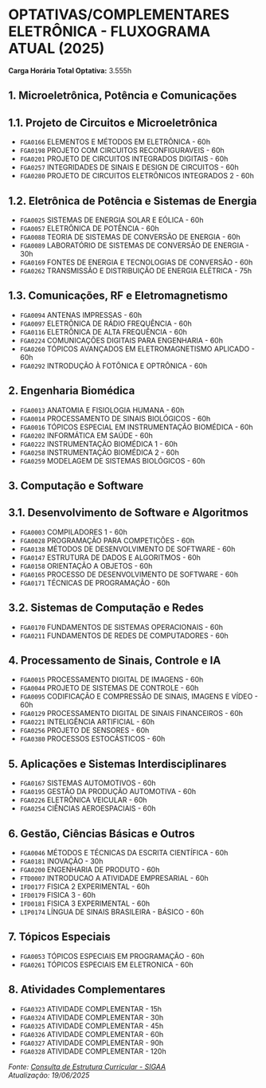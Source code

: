 # OPTATIVAS/COMPLEMENTARES ELETRÔNICA - FLUXOGRAMA ATUAL (2025)

**Carga Horária Total Optativa:** 3.555h

## 1. Microeletrônica, Potência e Comunicações

## 1.1. Projeto de Circuitos e Microeletrônica
*   `FGA0166` ELEMENTOS E MÉTODOS EM ELETRÔNICA - 60h
*   `FGA0198` PROJETO COM CIRCUITOS RECONFIGURAVEIS - 60h
*   `FGA0201` PROJETO DE CIRCUITOS INTEGRADOS DIGITAIS - 60h
*   `FGA0257` INTEGRIDADES DE SINAIS E DESIGN DE CIRCUITOS - 60h
*   `FGA0280` PROJETO DE CIRCUITOS ELETRÔNICOS INTEGRADOS 2 - 60h

## 1.2. Eletrônica de Potência e Sistemas de Energia
*   `FGA0025` SISTEMAS DE ENERGIA SOLAR E EÓLICA - 60h
*   `FGA0057` ELETRÔNICA DE POTÊNCIA - 60h
*   `FGA0088` TEORIA DE SISTEMAS DE CONVERSÃO DE ENERGIA - 60h
*   `FGA0089` LABORATÓRIO DE SISTEMAS DE CONVERSÃO DE ENERGIA - 30h
*   `FGA0169` FONTES DE ENERGIA E TECNOLOGIAS DE CONVERSÃO - 60h
*   `FGA0262` TRANSMISSÃO E DISTRIBUIÇÃO DE ENERGIA ELÉTRICA - 75h

## 1.3. Comunicações, RF e Eletromagnetismo
*   `FGA0094` ANTENAS IMPRESSAS - 60h
*   `FGA0097` ELETRÔNICA DE RÁDIO FREQUÊNCIA - 60h
*   `FGA0116` ELETRÔNICA DE ALTA FREQUÊNCIA - 60h
*   `FGA0224` COMUNICAÇÕES DIGITAIS PARA ENGENHARIA - 60h
*   `FGA0260` TÓPICOS AVANÇADOS EM ELETROMAGNETISMO APLICADO - 60h
*   `FGA0292` INTRODUÇÃO À FOTÔNICA E OPTRÔNICA - 60h

## 2. Engenharia Biomédica
*   `FGA0013` ANATOMIA E FISIOLOGIA HUMANA - 60h
*   `FGA0014` PROCESSAMENTO DE SINAIS BIOLÓGICOS - 60h
*   `FGA0016` TÓPICOS ESPECIAL EM INSTRUMENTAÇÃO BIOMÉDICA - 60h
*   `FGA0202` INFORMÁTICA EM SAÚDE - 60h
*   `FGA0222` INSTRUMENTAÇÃO BIOMÉDICA 1 - 60h
*   `FGA0258` INSTRUMENTAÇÃO BIOMÉDICA 2 - 60h
*   `FGA0259` MODELAGEM DE SISTEMAS BIOLÓGICOS - 60h

## 3. Computação e Software

## 3.1. Desenvolvimento de Software e Algoritmos
*   `FGA0003` COMPILADORES 1 - 60h
*   `FGA0028` PROGRAMAÇÃO PARA COMPETIÇÕES - 60h
*   `FGA0138` MÉTODOS DE DESENVOLVIMENTO DE SOFTWARE - 60h
*   `FGA0147` ESTRUTURA DE DADOS E ALGORITMOS - 60h
*   `FGA0158` ORIENTAÇÃO A OBJETOS - 60h
*   `FGA0165` PROCESSO DE DESENVOLVIMENTO DE SOFTWARE - 60h
*   `FGA0171` TÉCNICAS DE PROGRAMAÇÃO - 60h

## 3.2. Sistemas de Computação e Redes
*   `FGA0170` FUNDAMENTOS DE SISTEMAS OPERACIONAIS - 60h
*   `FGA0211` FUNDAMENTOS DE REDES DE COMPUTADORES - 60h

## 4. Processamento de Sinais, Controle e IA
*   `FGA0015` PROCESSAMENTO DIGITAL DE IMAGENS - 60h
*   `FGA0044` PROJETO DE SISTEMAS DE CONTROLE - 60h
*   `FGA0095` CODIFICAÇÃO E COMPRESSÃO DE SINAIS, IMAGENS E VÍDEO - 60h
*   `FGA0129` PROCESSAMENTO DIGITAL DE SINAIS FINANCEIROS - 60h
*   `FGA0221` INTELIGÊNCIA ARTIFICIAL - 60h
*   `FGA0256` PROJETO DE SENSORES - 60h
*   `FGA0380` PROCESSOS ESTOCÁSTICOS - 60h

## 5. Aplicações e Sistemas Interdisciplinares
*   `FGA0167` SISTEMAS AUTOMOTIVOS - 60h
*   `FGA0195` GESTÃO DA PRODUÇÃO AUTOMOTIVA - 60h
*   `FGA0226` ELETRÔNICA VEICULAR - 60h
*   `FGA0254` CIÊNCIAS AEROESPACIAIS - 60h

## 6. Gestão, Ciências Básicas e Outros
*   `FGA0046` MÉTODOS E TÉCNICAS DA ESCRITA CIENTÍFICA - 60h
*   `FGA0181` INOVAÇÃO - 30h
*   `FGA0200` ENGENHARIA DE PRODUTO - 60h
*   `FTD0007` INTRODUCAO A ATIVIDADE EMPRESARIAL - 60h
*   `IFD0177` FISICA 2 EXPERIMENTAL - 60h
*   `IFD0179` FISICA 3 - 60h
*   `IFD0181` FISICA 3 EXPERIMENTAL - 60h
*   `LIP0174` LÍNGUA DE SINAIS BRASILEIRA - BÁSICO - 60h

## 7. Tópicos Especiais
*   `FGA0053` TÓPICOS ESPECIAIS EM PROGRAMAÇÃO - 60h
*   `FGA0261` TÓPICOS ESPECIAIS EM ELETRONICA - 60h

## 8. Atividades Complementares
*   `FGA0323` ATIVIDADE COMPLEMENTAR - 15h
*   `FGA0324` ATIVIDADE COMPLEMENTAR - 30h
*   `FGA0325` ATIVIDADE COMPLEMENTAR - 45h
*   `FGA0326` ATIVIDADE COMPLEMENTAR - 60h
*   `FGA0327` ATIVIDADE COMPLEMENTAR - 90h
*   `FGA0328` ATIVIDADE COMPLEMENTAR - 120h

*Fonte: [Consulta de Estrutura Curricular - SIGAA](https://sigaa.unb.br/sigaa/graduacao/curriculo/lista.jsf)*
<br>
*Atualização: 19/06/2025*
